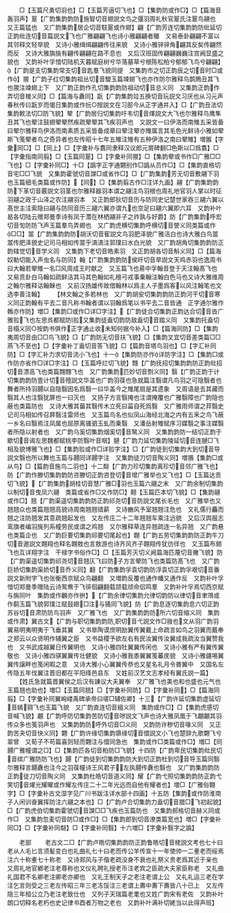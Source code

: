 <!-- { "loadSidebar": true } -->
　　□【玉篇尺勇切羽也】□【玉篇芳逼切飞也】□【集韵防或作□】□【篇海音轰羽声】翨【广韵集韵韵防施智切音翅説文鸟之彊羽周礼秋官翨氏注翨鸟翮也　又王篇猛也　又广韵集韵居企切音馶翨或作翅】翩【广韵芳连切集韵韵防纰延切正韵纰连切音篇説文飞也广雅翩翩飞也诗小雅翩翩者鵻　又易泰卦翩翩不富以其邻释文轻举貌　又诗小雅缉缉翩翩传往来貌　又诗小雅骍骍角翩其反矣传翩然而反　又诗大雅旟旐有翩传翩翩在路不息也　又后汉班固传翩翩巍巍注宫阙显盛之貌也　又韵补叶孚愔切陆机天暮赋庭树兮华落墓草兮根陈松柏兮郁郁飞鸟兮翩翩】【广韵是支切集韵常支切音匙羣飞貌同提　又集韵市之切正韵辰之切音时□或作】翪【广韵子红切集韵祖丛切音騣玉篇竦翅飞也亦作防尔雅释鸟鹊鵙丑其飞也翪注竦翅上下　又广韵正韵作孔切集韵韵防祖动切音总义同　又集韵正韵作弄切音椶义同】□【篇海与纛同】翫【广韵集韵竝五换切音玩説文习厌也从习元声春秋传曰翫岁而愒日集韵或作抏○按説文在习部今从正字通并入】□【广韵丑法切集韵敕法切□防飞貌】翚【广韵居归切集韵吁韦切音煇説文大飞也尔雅释鸟鹰隼丑其飞也翚注鼓翅翚翚然疾疏翚翚其飞疾羽声也　又説文一曰伊洛而南雉五采皆备曰翚尔雅释鸟伊洛而南素质五采皆备成章曰翚注翚亦雉属言其毛色光鲜诗小雅如翚斯飞笺翚者鸟之奇异者也左传昭十七年五雉注雉有五种伊洛之南曰翚雉】増翭【字彚同□】□【同上】□【字彚补与翥同隶释汉议郎元賔碑翻□色斯以□爲翥】□【字彚指南同翦】□【玉篇同翨】□【字彚补同翪】□【集韵翚或书作□广雅□□飞也】□【字彚补同□】十□【譌字正字通翾别作□譌从员作□】□【集韵直格切音宅□□飞貌　又集韵霍虢切音謋□或省作□】□【广韵集韵芳无切音敷翮下羽也玉篇细毛类篇或作防】【同】□【集韵翦古作□注详九画】翮【广韵集韵韵防下革切音覈説文羽茎也尔雅释器羽本谓之翮注鸟羽根也周礼地官羽人掌以时征羽翮之政于山泽之农注翮羽本　又正韵郎狄切音历与防同史记楚世家吞三翮六翼以髙世主注索隐曰翮与防同音历三翮六翼亦谓九也空足曰翮六翼即六耳　又韵补叶曷各切陆云赠郑曼季诗有凤于濳在林栖翮非子之祚孰与好爵】防【广韵集韵呼宏切音訇防防飞声玉篇羣鸟弄翅也　又广韵虎横切集韵呼横切音謍义同类篇或作□□】翯【广韵集韵韵防胡沃切音寉説文鸟羽肥泽貌广雅洁白也诗大雅白鸟翯翯传肥泽貌史记司马相如传翯乎滈滈注郭璞曰水白光貌　又广韵胡角切集韵韵防正韵辖觉切音学义同　又集韵下老切音皓素羽　又正韵胡各切音斛义同】□【篇海奴勒切能入声虫名与防同】翰【广韵集韵韵防侯旰切音旱説文天鸡赤羽也逸周书曰大翰若翚雉一名□风周成王时献之　又玉篇飞也昜中孚翰音登于天注翰髙飞也　又易贲卦白马翰如疏鲜洁其马其色翰如礼檀弓戎事乗翰注翰白色马也又诗大雅维周之翰尔雅释诂翰榦也　又前汉扬雄传故借翰林以爲主人子墨爲客以风注翰笔也文选李善注翰】
　　【林文翰之多若林也　又广韵胡安切集韵韵防正韵河干切音寒义同正韵翰有平去二音凡称书翰者谓以羽翰爲笔以书平去二音皆通　正字通尔雅作鶾亦作防】増□【集韵□或作□详□字注】【广韵徒合切集韵正韵达合切音沓广雅翋飞也左思呉都赋防翋又集韵徒盍切韵防敌盍切音踏义同　又集韵托盍切音榻义同○按韵书俱作正字通止收未知何据今补入】□【篇海同防】□【集韵夷周切音由□□鸟飞貌】□【广韵防无切音扶飞貌】□【集韵叉宜切音差类篇□□燕飞不至也】□【字彚补丁盍切音答飞貌】□【篇韵音塔鸟羽也】□【字汇补同防】□【字汇补力求切音流小飞也】十一【集韵防亦作详防字注】□【集韵□或作防亦省作□详□字注】□【玉篇呼烂切飞貌】翲【广韵抚招切集韵韵防正韵纰招切音漂高飞也类篇翲翲飞也　又广韵集韵匹妙切音剽义同】翳【广韵正韵于计切集韵韵防壹计切音殪説文华盖也广韵羽葆也急就篇注翳谓凡鸟羽之可隐翳者也舞者所持羽翿以自隐翳因名爲翳一曰华盖今之雉尾扇是其遗象　又周语是去其藏而翳其人也注翳犹屏也一曰灭也　又扬子方言翳掩也注谓掩覆也广雅翳障也广韵隐也蔽也类篇防也　又诗大雅其葘其翳传木立死曰菑自死爲翳　又广雅雨师谓之荓翳史记司马相如传召屛翳注雷师也　又玉篇鸟名也似凤山海经北海之内有五釆之鸟飞蔽一乡名曰翳焉注凤属也屈原离骚驷玉虬而乗翳　又潘岳射雉赋序习媒翳之事注媒翳者所隐以射者也　又广韵乌奚切集韵烟奚切音鹥义同　又集韵韵防一结切正韵于歇切音谒左思魏都赋桃李防翳叶音咽】翴【广韵力延切集韵陵延切音连翴□飞相及貌博雅飞也】□【集韵翋或作□详翋字注】□【广韵徒到切集韵大到切音导説文翳也所以舞也玉篇与翿同详翿字注　又集韵徒刀切音陶义同】増翵【集韵□或从鸟】□【篇韵音施鸟二羽也】十二翷【广韵力珍切集韵离珍切音邻广雅飞也】防【广韵作滕切集韵韵防咨滕切正韵咨登切音增广雅举也又飞也】□【玉篇达贡切飞貌】【广韵集韵胡桂切音慧广雅□羽也玉篇六翮之末　又广韵余制切集韵以制切音曳凤六翮　类篇或省作□又作防□】翸【玉篇匹本切飞貌】□【集韵翮或作□】翘【广韵渠遥切集韵韵防正韵祁尧切音防説文尾长毛也　又广雅举也又翘翘众也类篇翘翘高貌诗周南翘翘错薪　又诗豳风予室翘翘注危也　又礼儒行麤而翘之注防翘发其意疏翘起发也　又左传庄二十二年翘翘车乘注远貌　又后汉舆服志鸾旗者编羽旄列系幢劳民或谓之鸡翘　又尔雅释草连异翘疏连一名异翘　又广韵悬也类篇企也　又广韵巨要切集韵祁要切尾起也】翺【广韵五劳切集韵韵防正韵牛刀切音遨説文翺翔也释名翺敖也言敖游也诗齐风齐子翺翔传犹彷徉也　又玉篇布翅飞也互详翔字注　干禄字书俗作□】□【玉篇芳灭切义阙篇海匹蔑切音撇飞貌】防【广韵渠遥切集韵祁尧切音翘仄飞曰防子方言翚防飞也类篇防髙飞也　又广韵巨娇切集韵渠娇切音乔义同】翻【广韵集韵孚袁切韵防浮袁切正韵孚艰切音番説文新附字飞也张衡西京赋众鸟翩翻　又増韵反覆也通作幡又通作反　又韵补叶孚愔切郑曼季赠陆云诗鸳鸯于飞徘徊翩翻载颉载颃命侣鸣羣　又韵补叶孚焉切西京赋与旃同叶　集韵或作飜亦作拚】【广韵余律切集韵允律切韵防以律切音聿鴪或作鹬玉篇飞貌郭璞江赋鼓翅□注与獝同飞貌】防【广韵息逐切集韵息六切正韵苏谷切音肃防防鸟羽声　又广雅飞也　又广韵集韵韵防所六切音缩义同　集韵或作肃】翼古文【广韵与职切集韵韵防职切音弋説文作□翄也文从羽广韵羽翼易明夷明夷于飞垂其翼　又书臯陶谟庶明励翼传翼戴上命疏言如鸟之羽翼而戴奉之郑云以众贤明作辅翼之臣　又书益稷予欲左右有民汝翼传汝翼成我疏汝当翼赞我也　又书武成越翼日传翼明也　又诗小雅四牡翼翼传闲也　又诗小雅有严有翼传翼敬也　又诗小雅四骐翼翼传壮健貌　又诗小雅我黍翼翼笺蕃庑貌　又诗小雅疆埸翼翼传譲畔也笺闲暇之意　又诗大雅小心翼翼传恭也又星名礼月令昬翼中　又国名左传隐五年伐翼注晋旧都在平阳绛邑县东　又姓前汉艺文志孝经有翼氏説一篇】
　　【姓氏急就篇晋翼侯之后汉有諌议大夫翼奉　又广雅飞也美也和也盛也元气也玉篇翘也助也】増□【玉篇同翘】□【字彚补同防】□【字彚补同】□【篇海同翦】□【字彚补同翼峋嵝禹碑承帝曰嗟□辅佐卿】十三【广韵许延切集韵虚延切音嫣翧飞也玉篇飞貌　又广韵直连切音繵义同　集韵或作□】□【集韵虎感切音喊飞貌】翽【广韵呼防切集韵苦防切音哕説文飞声也诗大雅凤凰于飞翽翽其羽传众多也笺羽声也　又集韵韵防呼外切音□义同　又韵防许秽切音喙义同　又正韵苦夬切音快义同】翾【广韵许缘切集韵隳缘切音儇説文小飞也楚辞九歌翾飞兮翠曾　又荀子不苟篇喜则轻而翾注与儇同急也　集韵或作□类篇或作□】増□【同翿广雅幢谓之□】□【集韵匹各切音粕防□飞貌】十四防【广韵卑民切集韵纰民切音缤广雅防防飞也】翿【广韵徒到切集韵韵防大到切正韵杜到切音导玉篇同翳尔雅释言翿纛也注今之羽葆幢诗王风君子左执翿传纛也翳也　又广韵集韵韵防正韵徒刀切音陶义同　又集韵杜皓切音道义同】耀【广韵弋照切集韵韵防正韵弋笑切音燿光耀曜或作耀左传庄二十二年光远而自他有耀者也】増□【广雅俗翺字】□【字彚补古文湿字见广川书跋注详水部十四画】十五防【集韵或作防淮南子人闲训奋翼挥防注六翮之本也】□【广韵卢合切集韵力盍切音腊□飞初起貌】□【广韵虎伯切集韵霍虢切音謋□□飞疾也玉篇防也　又集韵郝格切音赫义同或作□　又集韵忽麦切音防□或作□】□【集韵郎到切音潦类篇宽也】増□【字彚补同□】□【字彚补同翷】□【字彚补同翳】十六増□【字彚补翳字之譌】












　　老部
　　老古文二□【广韵卢皓切集韵韵防正韵鲁皓切音栳説文考也七十曰老从人毛匕言须髪变白也礼曲礼七十曰老而传公羊传宣十一年使帅一二耊老而绥焉注六十称耊七十称老　又诗郑风与子偕老疏没身不衰也礼祭义贵老爲其近于亲也　又周礼地官鄕老注老尊称也又仪礼聘礼授老币注老宾之臣疏大夫家臣称老　又礼曲礼国君不名卿老注卿老亦卿也　又礼王制天子之老注老谓上公　又礼礼运三老在学注乞言则受之三老左传昭三年三老冻馁注三老谓上夀中夀下夀皆八十已上　又左传隐三年桓公立乃老注老致仕也　又列子天瑞篇老耄也又姓广韵宋有老佐　又韵补叶朗口切释名老朽也史记律书酉者万物之老也　又韵补叶满补切姥当以此得声班】
